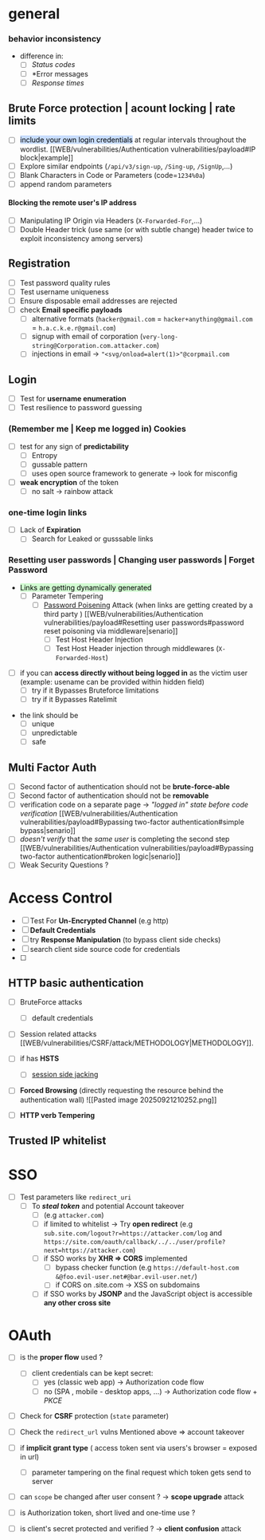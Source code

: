 
# general 
### behavior inconsistency
 - difference in:
	  - [ ] *Status codes*
	  - [ ] *Error messages
	  - [ ] *Response times*
## Brute Force protection | acount locking | rate limits

  - [ ] <mark style="background: #ADCCFFA6;">include your own login credentials</mark> at regular intervals throughout the wordlist. [[WEB/vulnerabilities/Authentication vulnerabilities/payload#IP block|example]] 
  - [ ]  Explore similar endpoints (`/api/v3/sign-up`, `/Sing-up`, `/SignUp`,...)
  - [ ] Blank Characters in Code or Parameters (code=`1234%0a`)
  - [ ] append random parameters
#### Blocking the remote user's IP address
  - [ ] Manipulating IP Origin via Headers (`X-Forwarded-For`,...)
  - [ ] Double Header trick (use same (or with subtle change) header twice to exploit inconsistency among servers)
##  Registration

- [ ] Test password quality rules
- [ ] Test username uniqueness
- [ ] Ensure disposable email addresses are rejected
- [ ] check **Email specific payloads**
	- [ ] alternative formats (`hacker@gmail.com`  = `hacker+anything@gmail.com`  = `h.a.c.k.e.r@gmail.com`)
	- [ ] signup with email of corporation (`very-long-string@Corporation.com.attacker.com`)
	- [ ] injections in email -> `"<svg/onload=alert(1)>"@corpmail.com` 
## Login

- [ ] Test for **username enumeration**
- [ ] Test resilience to password guessing
### (Remember me | Keep me logged in) Cookies
- [ ] test for any sign of **predictability** 
	- [ ] Entropy 
	- [ ] gussable pattern
	- [ ] uses open source framework to generate -> look for misconfig
- [ ] **weak encryption** of the token
	- [ ] no salt -> rainbow attack
### one-time login links
 - [ ] Lack of **Expiration** 
	 - [ ] Search for Leaked or gusssable links 
### Resetting user passwords | Changing user passwords |  Forget Password
- <mark style="background: #BBFABBA6;">Links are getting dynamically generated </mark>
	- [ ] Parameter Tempering 
		- [ ] [Password Poisening](https://portswigger.net/web-security/host-header/exploiting/password-reset-poisoning) Attack (when links  are getting created by a third party ) [[WEB/vulnerabilities/Authentication vulnerabilities/payload#Resetting user passwords#password reset poisoning via middleware|senario]]
			- [ ] Test Host Header Injection 
			- [ ] Test Host Header injection through middlewares (`X-Forwarded-Host`)
- [ ] if you can **access directly without being logged in** as the victim user (example: usename can be provided within hidden field)
	- [ ] try if it Bypasses Bruteforce limitations
	- [ ] try if it Bypasses Ratelimit  

- the link should be
	- [ ] unique 
	- [ ] unpredictable 
	- [ ] safe  

## Multi Factor Auth

- [ ] Second factor of authentication should not be **brute-force-able** 
- [ ] Second factor of authentication should not be **removable**
- [ ] verification code on a separate page ->  *"logged in" state before code verification* [[WEB/vulnerabilities/Authentication vulnerabilities/payload#Bypassing two-factor authentication#simple bypass|senario]]
- [ ]  *doesn't verify* that the *same user* is completing the second step [[WEB/vulnerabilities/Authentication vulnerabilities/payload#Bypassing two-factor authentication#broken logic|senario]]
- [ ] Weak Security Questions ? 
# Access Control

- [ ] Test For **Un-Encrypted Channel** (e.g http)
- [ ] **Default Credentials**
- [ ] try **Response Manipulation** (to bypass client side checks)
- [ ] search client side source code for credentials 
- [ ]  
## HTTP basic authentication
- [ ] BruteForce attacks 
	- [ ] default credentials 
- [ ] Session related attacks [[WEB/vulnerabilities/CSRF/attack/METHODOLOGY|METHODOLOGY]].
- [ ] if has **HSTS** 
	- [ ] [session side jacking](https://en.wikipedia.org/w/index.php?title=Session_hijacking&action=edit&section=2)
- [ ] **Forced Browsing** (directly requesting the resource behind the authentication wall)
      ![[Pasted image 20250921210252.png]]
- [ ] **HTTP verb Tempering**



## Trusted IP whitelist

# SSO

- [ ] Test parameters like `redirect_uri` 
	- [ ] To ***steal token*** and potential Account takeover 
		- [ ] (e.g `attacker.com`)
		- [ ] if limited to whitelist -> Try **open redirect** 
		      (e.g `sub.site.com/logout?r=https://attacker.com/log`  and `https://site.com/oauth/callback/../../user/profile?next=https://attacker.com`)
		- [ ] if SSO works by **XHR => CORS** implemented
			- [ ] bypass checker function (e.g `https://default-host.com &@foo.evil-user.net#@bar.evil-user.net/`)
			- [ ] if CORS on .site.com -> XSS on subdomains 
		- [ ] if SSO works by **JSONP** and the JavaScript object is accessible **any other cross site** 
# OAuth

- [ ] is the **proper flow** used ? 
	- [ ] client credentials can be kept secret: 
		- [ ] yes (classic web app) -> Authorization code flow 
		- [ ] no (SPA , mobile - desktop apps, ...) -> Authorization code flow  + *PKCE*
- [ ] Check for **CSRF** protection (`state` parameter)
- [ ] Check the `redirect_url` vulns Mentioned above => account takeover  
- [ ] if **implicit grant type** ( access token sent via users's browser = exposed in url)
	- [ ] parameter tampering on the final request which token gets send to server
- [ ] can `scope` be changed after user consent ? -> **scope upgrade** attack
- [ ] is Authorization token, short lived and one-time use ?
- [ ] is client's secret protected and verified ? -> **client confusion** attack

